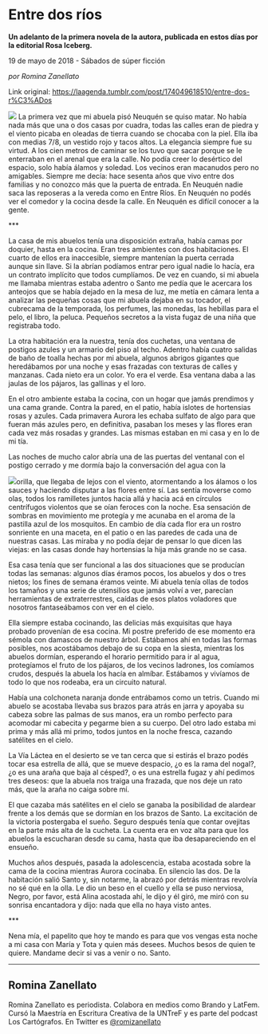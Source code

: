 # Entre dos ríos

**Un adelanto de la primera novela de la autora, publicada en estos días por la editorial Rosa Iceberg.**

19 de mayo de 2018 - Sábados de súper ficción

_por Romina Zanellato_

Link original: https://laagenda.tumblr.com/post/174049618510/entre-dos-r%C3%ADos

![](https://64.media.tumblr.com/a0ccefa2ec4f9d9d05eaf660da376dc7/tumblr_inline_p8zc5sS5iR1t6q87u_500.png)
La primera vez que mi abuela pisó Neuquén se quiso matar. No había nada más que una o dos casas por cuadra, todas las calles eran de piedra y el viento picaba en oleadas de tierra cuando se chocaba con la piel. Ella iba con medias 7/8, un vestido rojo y tacos altos. La elegancia siempre fue su virtud. A los cien metros de caminar se los tuvo que sacar porque se le enterraban en el arenal que era la calle. No podía creer lo desértico del espacio, solo había álamos y soledad. Los vecinos eran macanudos pero no amigables. Siempre me decía: hace sesenta años que vivo entre dos familias y no conozco más que la puerta de entrada. En Neuquén nadie saca las reposeras a la vereda como en Entre Ríos. En Neuquén no podés ver el comedor y la cocina desde la calle. En Neuquén es difícil conocer a la gente.

\*\*\*

La casa de mis abuelos tenía una disposición extraña, había camas por doquier, hasta en la cocina. Eran tres ambientes con dos habitaciones. El cuarto de ellos era inaccesible, siempre mantenían la puerta cerrada aunque sin llave. Si la abrían podíamos entrar pero igual nadie lo hacía, era un contrato implícito que todos cumplíamos. De vez en cuando, si mi abuela me llamaba mientras estaba adentro o Santo me pedía que le acercara los anteojos que se había dejado en la mesa de luz, me metía en cámara lenta a analizar las pequeñas cosas que mi abuela dejaba en su tocador, el cubrecama de la temporada, los perfumes, las monedas, las hebillas para el pelo, el libro, la peluca. Pequeños secretos a la vista fugaz de una niña que registraba todo.

La otra habitación era la nuestra, tenía dos cuchetas, una ventana de postigos azules y un armario del piso al techo. Adentro había cuatro salidas de baño de toalla hechas por mi abuela, algunos abrigos gigantes que heredábamos por una noche y esas frazadas con texturas de calles y manzanas. Cada nieto era un color. Yo era el verde. Esa ventana daba a las jaulas de los pájaros, las gallinas y el loro.

En el otro ambiente estaba la cocina, con un hogar que jamás prendimos y una cama grande. Contra la pared, en el patio, había islotes de hortensias rosas y azules. Cada primavera Aurora les echaba sulfato de algo para que fueran más azules pero, en definitiva, pasaban los meses y las flores eran cada vez más rosadas y grandes. Las mismas estaban en mi casa y en lo de mi tía.

Las noches de mucho calor abría una de las puertas del ventanal con el postigo cerrado y me dormía bajo la conversación del agua con la 

![](https://64.media.tumblr.com/d79f52c06a657c5dacf09b3d5ba81f73/tumblr_p8xeh4OzZy1u3lb1ko6_r1_250.png)orilla, que llegaba de lejos con el viento, atormentando a los álamos o los sauces y haciendo disputar a las flores entre sí. Las sentía moverse como olas, todos los ramilletes juntos hacia allá y hacia acá en círculos centrífugos violentos que se oían feroces con la noche. Esa sensación de sombras en movimiento me protegía y me acunaba en el aroma de la pastilla azul de los mosquitos. En cambio de día cada flor era un rostro sonriente en una maceta, en el patio o en las paredes de cada una de nuestras casas. Las miraba y no podía dejar de pensar lo que dicen las viejas: en las casas donde hay hortensias la hija más grande no se casa.

Esa casa tenía que ser funcional a las dos situaciones que se producían todas las semanas: algunos días éramos pocos, los abuelos y dos o tres nietos; los fines de semana éramos veinte. Mi abuela tenía ollas de todos los tamaños y una serie de utensilios que jamás volví a ver, parecían herramientas de extraterrestres, caídas de esos platos voladores que nosotros fantaseábamos con ver en el cielo.

Ella siempre estaba cocinando, las delicias más exquisitas que haya probado provenían de esa cocina. Mi postre preferido de ese momento era sémola con damascos de nuestro árbol. Estábamos ahí en todas las formas posibles, nos acostábamos debajo de su copa en la siesta, mientras los abuelos dormían, esperando el horario permitido para ir al agua, protegíamos el fruto de los pájaros, de los vecinos ladrones, los comíamos crudos, después la abuela los hacía en almíbar. Estábamos y vivíamos de todo lo que nos rodeaba, era un circuito natural.

Había una colchoneta naranja donde entrábamos como un tetris. Cuando mi abuelo se acostaba llevaba sus brazos para atrás en jarra y apoyaba su cabeza sobre las palmas de sus manos, era un rombo perfecto para acomodar mi cabecita y pegarme bien a su cuerpo. Del otro lado estaba mi prima y más allá mi primo, todos juntos en la noche fresca, cazando satélites en el cielo.

La Vía Láctea en el desierto se ve tan cerca que si estirás el brazo podés tocar esa estrella de allá, que se mueve despacio, ¿o es la rama del nogal?, ¿o es una araña que baja al césped?, o es una estrella fugaz y ahí pedimos tres deseos: que la abuela nos traiga una frazada, que nos deje un rato más, que la araña no caiga sobre mí.

El que cazaba más satélites en el cielo se ganaba la posibilidad de alardear frente a los demás que se dormían en los brazos de Santo. La excitación de la victoria postergaba el sueño. Seguro después tenía que contar ovejitas en la parte más alta de la cucheta. La cuenta era en voz alta para que los abuelos la escucharan desde su cama, hasta que iba desapareciendo en el ensueño.

Muchos años después, pasada la adolescencia, estaba acostada sobre la cama de la cocina mientras Aurora cocinaba. En silencio las dos. De la habitación salió Santo y, sin notarme, la abrazó por detrás mientras revolvía no sé qué en la olla. Le dio un beso en el cuello y ella se puso nerviosa, Negro, por favor, está Alina acostada ahí, le dijo y él giró, me miró con su sonrisa encantadora y dijo: nada que ella no haya visto antes. 

\*\*\*

Nena mía, el papelito que hoy te mando es para que vos vengas esta noche a mi casa con María y Tota y quien más desees. Muchos besos de quien te quiere. Mandame decir si vas a venir o no. Santo.

  




---

Romina Zanellato
----------------


Romina Zanellato es periodista. Colabora en medios como Brando y LatFem. Cursó la Maestría en Escritura Creativa de la UNTreF y es parte del podcast Los Cartógrafos. En Twitter es [@romizanellato](https://twitter.com/romizanellato)


